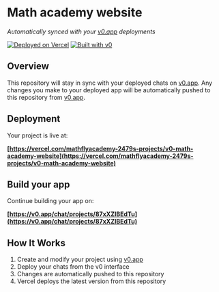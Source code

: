 # Math academy website

*Automatically synced with your [v0.app](https://v0.app) deployments*

[![Deployed on Vercel](https://img.shields.io/badge/Deployed%20on-Vercel-black?style=for-the-badge&logo=vercel)](https://vercel.com/mathflyacademy-2479s-projects/v0-math-academy-website)
[![Built with v0](https://img.shields.io/badge/Built%20with-v0.app-black?style=for-the-badge)](https://v0.app/chat/projects/87xXZlBEdTu)

## Overview

This repository will stay in sync with your deployed chats on [v0.app](https://v0.app).
Any changes you make to your deployed app will be automatically pushed to this repository from [v0.app](https://v0.app).

## Deployment

Your project is live at:

**[https://vercel.com/mathflyacademy-2479s-projects/v0-math-academy-website](https://vercel.com/mathflyacademy-2479s-projects/v0-math-academy-website)**

## Build your app

Continue building your app on:

**[https://v0.app/chat/projects/87xXZlBEdTu](https://v0.app/chat/projects/87xXZlBEdTu)**

## How It Works

1. Create and modify your project using [v0.app](https://v0.app)
2. Deploy your chats from the v0 interface
3. Changes are automatically pushed to this repository
4. Vercel deploys the latest version from this repository
